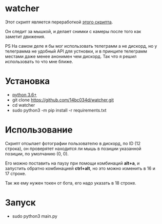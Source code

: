 # watcher
Этот скрипт является переработкой [этого скрипта](https://github.com/pro100git/watcher).

Он следит за мышкой, и делает снимки с камеры после того как заметит движения.

PS На самом деле я бы мог использовать телеграмм а не дискорд, но у телеграмма не удобный API для устновки, и в принципе телеграмм местами даже менее анонимен чем дискорд. Так что я решил использовать то что мне ближе.

# Установка
* [python 3.6+](https://www.python.org/)
* git clone https://github.com/14bc034d/watcher.git
* cd watcher
* sudo python3 -m pip install -r requirements.txt

# Использование
Скрипт отсылает фотографии пользователю в дискорд, по ID (12 строка), он проверятет находится ли мышь в позиции указанной позиции, по умолчанию (0, 0).

Его можно поставить на паузу при помощи комбинаций **alt+a**, и запустить обратно комбинацией **ctrl+alt**, но это можно изменить в 16 и 17 строке.

Так же ему нужен токен от бота, его надо указать в 18 строке.

# Запуск
* sudo python3 main.py
